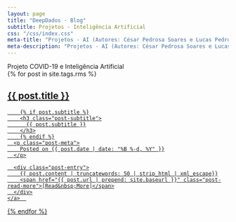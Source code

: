 ```yaml
---
layout: page
title: "DeepDados - Blog"
subtitle: Projetos - Inteligência Artificial 
css: "/css/index.css"
meta-title: "Projetos - AI (Autores: César Pedrosa Soares e Lucas Pedrosa Soares"
meta-description: "Projetos - AI (Autores: César Pedrosa Soares e Lucas Pedrosa Soares"
---
```


<div class="list-filters">
  <span class="list-filter filter-selected">Projeto COVID-19 e Inteligência Artificial </span>
</div>

<div class="posts-list">
  {% for post in site.tags.rms %}
  <article>
    <a class="post-preview" href="{{ post.url | prepend: site.baseurl }}">
	    <h2 class="post-title">{{ post.title }}</h2>
	
	    {% if post.subtitle %}
	    <h3 class="post-subtitle">
	      {{ post.subtitle }}
	    </h3>
	    {% endif %}
      <p class="post-meta">
        Posted on {{ post.date | date: "%B %-d, %Y" }}
      </p>

      <div class="post-entry">
        {{ post.content | truncatewords: 50 | strip_html | xml_escape}}
        <span href="{{ post.url | prepend: site.baseurl }}" class="post-read-more">[Read&nbsp;More]</span>
      </div>
    </a>  
   </article>
  {% endfor %}
</div>
